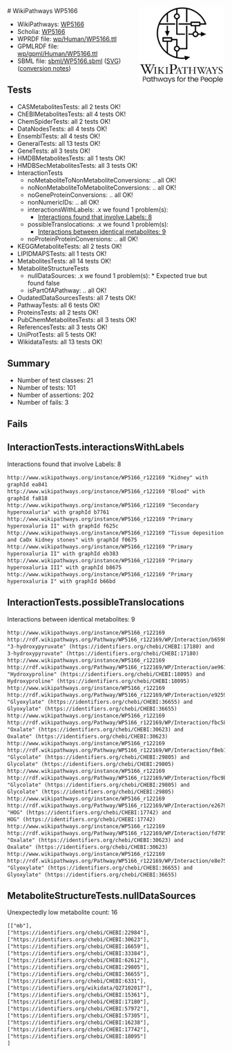 <img style="float: right; width: 200px" src="../logo.png" />
# WikiPathways WP5166

* WikiPathways: [WP5166](https://identifiers.org/wikipathways:WP5166)
* Scholia: [WP5166](https://scholia.toolforge.org/wikipathways/WP5166)
* WPRDF file: [wp/Human/WP5166.ttl](../wp/Human/WP5166.ttl)
* GPMLRDF file: [wp/gpml/Human/WP5166.ttl](../wp/gpml/Human/WP5166.ttl)
* SBML file: [sbml/WP5166.sbml](../sbml/WP5166.sbml) ([SVG](../sbml/WP5166.svg)) ([conversion notes](../sbml/WP5166.txt))

## Tests
* CASMetabolitesTests: all 2 tests OK!
* ChEBIMetabolitesTests: all 4 tests OK!
* ChemSpiderTests: all 2 tests OK!
* DataNodesTests: all 4 tests OK!
* EnsemblTests: all 4 tests OK!
* GeneralTests: all 13 tests OK!
* GeneTests: all 3 tests OK!
* HMDBMetabolitesTests: all 1 tests OK!
* HMDBSecMetabolitesTests: all 3 tests OK!
* InteractionTests
    * noMetaboliteToNonMetaboliteConversions: .. all OK!
    * noNonMetaboliteToMetaboliteConversions: .. all OK!
    * noGeneProteinConversions: .. all OK!
    * nonNumericIDs: .. all OK!
    * interactionsWithLabels: .x we found 1 problem(s):
        * [Interactions found that involve Labels: 8](#630d267f)
    * possibleTranslocations: .x we found 1 problem(s):
        * [Interactions between identical metabolites: 9](#d59038cc)
    * noProteinProteinConversions: .. all OK!
* KEGGMetaboliteTests: all 2 tests OK!
* LIPIDMAPSTests: all 1 tests OK!
* MetabolitesTests: all 14 tests OK!
* MetaboliteStructureTests
    * nullDataSources: .x we found 1 problem(s):
            * Expected true but found false
    * isPartOfAPathway: .. all OK!
* OudatedDataSourcesTests: all 7 tests OK!
* PathwayTests: all 6 tests OK!
* ProteinsTests: all 2 tests OK!
* PubChemMetabolitesTests: all 3 tests OK!
* ReferencesTests: all 3 tests OK!
* UniProtTests: all 5 tests OK!
* WikidataTests: all 13 tests OK!


## Summary

* Number of test classes: 21
* Number of tests: 101
* Number of assertions: 202
* Number of fails: 3

## Fails

<a name="630d267f" />

## InteractionTests.interactionsWithLabels

Interactions found that involve Labels: 8
```
http://www.wikipathways.org/instance/WP5166_r122169 "Kidney" with graphId ea841
http://www.wikipathways.org/instance/WP5166_r122169 "Blood" with graphId fa818
http://www.wikipathways.org/instance/WP5166_r122169 "Secondary hyperoxaluria" with graphId b7761
http://www.wikipathways.org/instance/WP5166_r122169 "Primary hyperoxaluria II" with graphId f625c
http://www.wikipathways.org/instance/WP5166_r122169 "Tissue deposition and CaOx kidney stones" with graphId f0675
http://www.wikipathways.org/instance/WP5166_r122169 "Primary hyperoxaluria II" with graphId eb383
http://www.wikipathways.org/instance/WP5166_r122169 "Primary hyperoxaluria III" with graphId b8675
http://www.wikipathways.org/instance/WP5166_r122169 "Primary hyperoxaluria I" with graphId b66bd
```

<a name="d59038cc" />

## InteractionTests.possibleTranslocations

Interactions between identical metabolites: 9
```
http://www.wikipathways.org/instance/WP5166_r122169 http://rdf.wikipathways.org/Pathway/WP5166_r122169/WP/Interaction/b6598 "3-hydroxypyruvate" (https://identifiers.org/chebi/CHEBI:17180) and 
3-hydroxypyruvate" (https://identifiers.org/chebi/CHEBI:17180)
http://www.wikipathways.org/instance/WP5166_r122169 http://rdf.wikipathways.org/Pathway/WP5166_r122169/WP/Interaction/ae961 "Hydroxyproline" (https://identifiers.org/chebi/CHEBI:18095) and 
Hydroxyproline" (https://identifiers.org/chebi/CHEBI:18095)
http://www.wikipathways.org/instance/WP5166_r122169 http://rdf.wikipathways.org/Pathway/WP5166_r122169/WP/Interaction/e9259 "Glyoxylate" (https://identifiers.org/chebi/CHEBI:36655) and 
Glyoxylate" (https://identifiers.org/chebi/CHEBI:36655)
http://www.wikipathways.org/instance/WP5166_r122169 http://rdf.wikipathways.org/Pathway/WP5166_r122169/WP/Interaction/fbc58 "Oxalate" (https://identifiers.org/chebi/CHEBI:30623) and 
Oxalate" (https://identifiers.org/chebi/CHEBI:30623)
http://www.wikipathways.org/instance/WP5166_r122169 http://rdf.wikipathways.org/Pathway/WP5166_r122169/WP/Interaction/f8eb1 "Glycolate" (https://identifiers.org/chebi/CHEBI:29805) and 
Glycolate" (https://identifiers.org/chebi/CHEBI:29805)
http://www.wikipathways.org/instance/WP5166_r122169 http://rdf.wikipathways.org/Pathway/WP5166_r122169/WP/Interaction/fbc9b "Glycolate" (https://identifiers.org/chebi/CHEBI:29805) and 
Glycolate" (https://identifiers.org/chebi/CHEBI:29805)
http://www.wikipathways.org/instance/WP5166_r122169 http://rdf.wikipathways.org/Pathway/WP5166_r122169/WP/Interaction/e2679 "HOG" (https://identifiers.org/chebi/CHEBI:17742) and 
HOG" (https://identifiers.org/chebi/CHEBI:17742)
http://www.wikipathways.org/instance/WP5166_r122169 http://rdf.wikipathways.org/Pathway/WP5166_r122169/WP/Interaction/fd795 "Oxalate" (https://identifiers.org/chebi/CHEBI:30623) and 
Oxalate" (https://identifiers.org/chebi/CHEBI:30623)
http://www.wikipathways.org/instance/WP5166_r122169 http://rdf.wikipathways.org/Pathway/WP5166_r122169/WP/Interaction/e8e75 "Glyoxylate" (https://identifiers.org/chebi/CHEBI:36655) and 
Glyoxylate" (https://identifiers.org/chebi/CHEBI:36655)
```

<a name="9190418f" />

## MetaboliteStructureTests.nullDataSources

Unexpectedly low metabolite count: 16
```
[["mb"],
["https://identifiers.org/chebi/CHEBI:22984"],
["https://identifiers.org/chebi/CHEBI:30623"],
["https://identifiers.org/chebi/CHEBI:16659"],
["https://identifiers.org/chebi/CHEBI:33384"],
["https://identifiers.org/chebi/CHEBI:62612"],
["https://identifiers.org/chebi/CHEBI:29805"],
["https://identifiers.org/chebi/CHEBI:36655"],
["https://identifiers.org/chebi/CHEBI:6331"],
["https://identifiers.org/wikidata/Q27102017"],
["https://identifiers.org/chebi/CHEBI:15361"],
["https://identifiers.org/chebi/CHEBI:17180"],
["https://identifiers.org/chebi/CHEBI:57972"],
["https://identifiers.org/chebi/CHEBI:57305"],
["https://identifiers.org/chebi/CHEBI:16238"],
["https://identifiers.org/chebi/CHEBI:17742"],
["https://identifiers.org/chebi/CHEBI:18095"]
]
```

